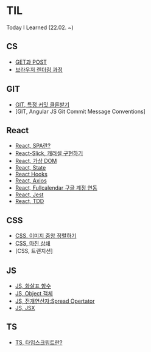 # TIL

Today I Learned (22.02. ~)

## CS

- [GET과 POST](CS/GETvsPOST.md)
- [브라우저 렌더링 과정](CS/BrowserRender.md)

## GIT

- [GIT, 특정 커밋 클론받기](GIT/specificCommit.md)
- [GIT, Angular JS Git Commit Message Conventions]

## React

- [React, SPA란? ](React/SPA.md)
- [React-Slick, 캐러셀 구현하기](React/React-Slick.md)
- [React, 가상 DOM](React/Virtual-DOM.md)
- [React, State](React/State.md)
- [React Hooks](React/React-Hooks.md)
- [React, Axios](React/Axios.md)
- [React, Fullcalendar 구글 계정 연동](React/FullCalendar-Google.md)
- [React, Jest](React/Jest.md)
- [React, TDD](React/TDD.md)

## CSS

- [CSS, 이미지 중앙 정렬하기](CSS/img-center-align.md)
- [CSS, 마진 상쇄](CSS/margin-collapsing.md)
- [CSS, 트랜지션]

## JS

- [JS, 화살표 함수](JS/arrowfunction.md)
- [JS, Object 객체](JS/Object.md)
- [JS, 전개연산자:Spread Opertator](JS/SpreadOperator.md)
- [JS, JSX](JS/JSX.md)

## TS

- [TS, 타입스크립트란?](TS/TypeSctipt.md)
